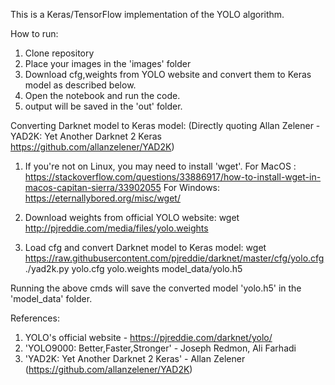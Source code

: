 This is a Keras/TensorFlow implementation of the YOLO algorithm.

How to run:
1. Clone repository
2. Place your images in the 'images' folder
3. Download cfg,weights from YOLO website and convert them to Keras 	model as described below. 
3. Open the notebook and run the code.
4. output will be saved in the 'out' folder.

Converting Darknet model to Keras model: (Directly quoting Allan Zelener - YAD2K: Yet Another Darknet 2 Keras https://github.com/allanzelener/YAD2K)

1. If you're not on Linux, you may need to install 'wget'. 
	For MacOS : https://stackoverflow.com/questions/33886917/how-to-install-wget-in-macos-capitan-sierra/33902055
	For Windows: https://eternallybored.org/misc/wget/

2. Download weights from official YOLO website:
	wget http://pjreddie.com/media/files/yolo.weights

3. Load cfg and convert Darknet model to Keras model:
	wget https://raw.githubusercontent.com/pjreddie/darknet/master/cfg/yolo.cfg
	./yad2k.py yolo.cfg yolo.weights model_data/yolo.h5

Running the above cmds will save the converted model 'yolo.h5' in the 'model_data' folder.

References:

1. YOLO's official website - https://pjreddie.com/darknet/yolo/
2. 'YOLO9000: Better,Faster,Stronger'  - Joseph Redmon, Ali Farhadi
3. 'YAD2K: Yet Another Darknet 2 Keras' - Allan Zelener (https://github.com/allanzelener/YAD2K)
